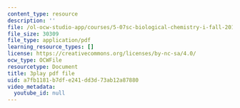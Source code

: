 ```yaml
---
content_type: resource
description: ''
file: /ol-ocw-studio-app/courses/5-07sc-biological-chemistry-i-fall-2013/a7fb1181b7dfe241dd3d73ab12a87880_LCiH8faydGk.pdf
file_size: 30309
file_type: application/pdf
learning_resource_types: []
license: https://creativecommons.org/licenses/by-nc-sa/4.0/
ocw_type: OCWFile
resourcetype: Document
title: 3play pdf file
uid: a7fb1181-b7df-e241-dd3d-73ab12a87880
video_metadata:
  youtube_id: null
---
```

